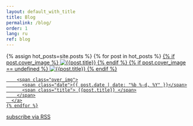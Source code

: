```yaml
---
layout: default_with_title
title: Blog
permalink: /blog/
order: 1
lang: ru
ref: blog
---
```


<div class="home">

  <div class="hot_block items_in_3">
    <!--{% assign hot_posts=site.posts | where: "hot", "true" %}-->
    {% assign hot_posts=site.posts %}
    {% for post in hot_posts %}
      <a class="hot_post" href="{{ post.url | prepend: site.baseurl }}" style="{{ post.cover_image | prepend: site.post_assets_url }}">
        {% if post.cover_image %}
          <span class="img">
            <img alt="{{post.title}}" src="{{ post.cover_image | prepend: site.post_assets_url }}">
          </span>
        {% endif %}
        {% if post.cover_image == undefined %}
          <span class="img">
            <img alt="{{post.title}}" src="{{ site.post_cover_placeholder }}">
          </span>
        {% endif %}

        <span class="over_img">
          <span class="date">{{ post.date | date: "%b %-d, %Y" }}</span>
          <span class="title"> {{post.title}} </span>
        </span>
      </a>
    {% endfor %}
  </div>

  <p class="rss-subscribe">subscribe <a href="{{ "/feed.xml" | prepend: site.baseurl }}">via RSS</a></p>

</div>
